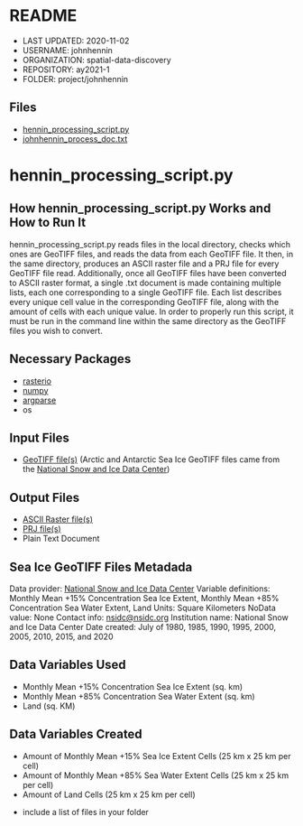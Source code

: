 # README

* LAST UPDATED: 2020-11-02
* USERNAME: johnhennin
* ORGANIZATION: spatial-data-discovery
* REPOSITORY: ay2021-1
* FOLDER: project/johnhennin

## Files
* [hennin_processing_script.py](hennin_processing_script.py)
* [johnhennin_process_doc.txt](johnhennin_process_doc.txt)

# hennin_processing_script.py

## How hennin_processing_script.py Works and How to Run It
hennin_processing_script.py reads files in the local directory, checks which ones are GeoTIFF files, and reads the data from each GeoTIFF file. It then, in the same directory, produces an ASCII raster file and a PRJ file for every GeoTIFF file read. Additionally, once all GeoTIFF files have been converted to ASCII raster format, a single .txt document is made containing multiple lists, each one corresponding to a single GeoTIFF file. Each list describes every unique cell value in the corresponding GeoTIFF file, along with the amount of cells with each unique value. In order to properly run this script, it must be run in the command line within the same directory as the GeoTIFF files you wish to convert.

## Necessary Packages
* [rasterio](https://rasterio.readthedocs.io/en/latest/)
* [numpy](https://numpy.org/)
* [argparse](https://docs.python.org/3/library/argparse.html)
* os

## Input Files
* [GeoTIFF file(s)](https://earthdata.nasa.gov/esdis/eso/standards-and-references/geotiff) (Arctic and Antarctic Sea Ice GeoTIFF files came from the [National Snow and Ice Data Center](https://nsidc.org/data/G02135/versions/3?qt-data_set_tabs=1#qt-data_set_tabs))

## Output Files
* [ASCII Raster file(s)](http://resources.esri.com/help/9.3/arcgisengine/java/GP_ToolRef/spatial_analyst_tools/esri_ascii_raster_format.htm)
* [PRJ file(s)](https://fileinfo.com/extension/prj#:~:text=A%20PRJ%20file%20contains%20a,files%20used%20by%20the%20project.)
* Plain Text Document

## Sea Ice GeoTIFF Files Metadada
Data provider: [National Snow and Ice Data Center](https://nsidc.org/data/G02135/versions/3?qt-data_set_tabs=1#qt-data_set_tabs)
Variable definitions: Monthly Mean +15% Concentration Sea Ice Extent, Monthly Mean +85% Concentration Sea Water Extent, Land
Units: Square Kilometers
NoData value: None
Contact info: nsidc@nsidc.org
Institution name: National Snow and Ice Data Center
Date created: July of 1980, 1985, 1990, 1995, 2000, 2005, 2010, 2015, and 2020

## Data Variables Used
* Monthly Mean +15% Concentration Sea Ice Extent (sq. km)
* Monthly Mean +85% Concentration Sea Water Extent (sq. km)
* Land (sq. KM)

## Data Variables Created
* Amount of Monthly Mean +15% Sea Ice Extent Cells (25 km x 25 km per cell)
* Amount of Monthly Mean +85% Sea Water Extent Cells (25 km x 25 km per cell)
* Amount of Land Cells (25 km x 25 km per cell)
- include a list of files in your folder
